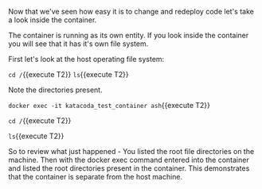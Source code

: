 Now that we've seen how easy it is to change and redeploy code let's take a look inside the container.

The container is running as its own entity.  If you look inside the container you will see that it has it's own file system.

First let's look at the host operating file system:

`cd /`{{execute T2}}
`ls`{{execute T2}}

Note the directories present.


`docker exec -it katacoda_test_container ash`{{execute T2}}

`cd /`{{execute T2}}
 
`ls`{{execute T2}}

So to review what just happened -  You listed the root file directories on the machine.  Then with the docker exec command entered into the container and listed the root directories present in the container.  This demonstrates that the container is separate from the host machine.



